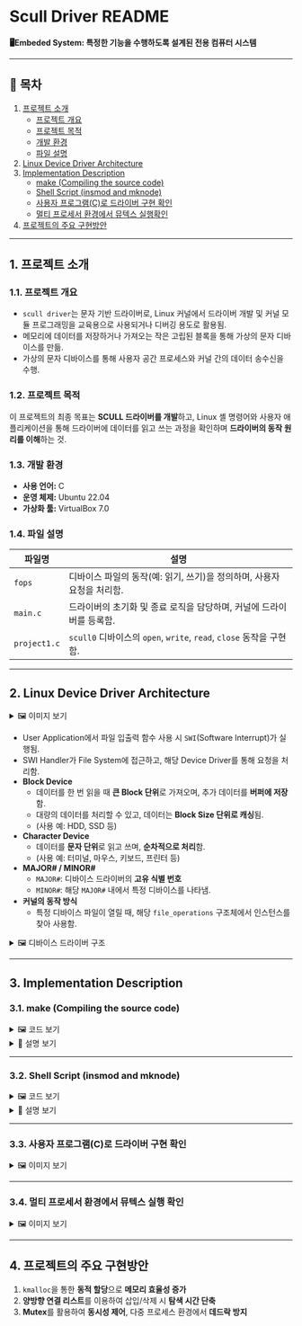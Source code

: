 # Scull Driver README
**🖥️Embeded System: 특정한 기능을 수행하도록 설계된 전용 컴퓨터 시스템**

---

## 📌 목차
1. [프로젝트 소개](#1-프로젝트-소개)  
   - [프로젝트 개요](#11-프로젝트-개요)  
   - [프로젝트 목적](#12-프로젝트-목적)  
   - [개발 환경](#13-개발-환경)  
   - [파일 설명](#14-파일-설명)  
2. [Linux Device Driver Architecture](#2-linux-device-driver-architecture)  
3. [Implementation Description](#3-implementation-description)  
   - [make (Compiling the source code)](#31-makecompiling-the-source-code)  
   - [Shell Script (insmod and mknode)](#32-shell-script-insmod-and-mknode)  
   - [사용자 프로그램(C)로 드라이버 구현 확인](#33-사용자-프로그램c로-드라이버-구현-확인)  
   - [멀티 프로세서 환경에서 뮤텍스 실행확인](#34-멀티-프로세서-환경에서-뮤텍스-실행확인)  
4. [프로젝트의 주요 구현방안](#4-프로젝트의-주요-구현방안)  

---

## 1. 프로젝트 소개

### 1.1. 프로젝트 개요
- `scull driver`는 문자 기반 드라이버로, Linux 커널에서 드라이버 개발 및 커널 모듈 프로그래밍을 교육용으로 사용되거나 디버깅 용도로 활용됨.
- 메모리에 데이터를 저장하거나 가져오는 작은 고립된 블록을 통해 가상의 문자 디바이스를 만듦.
- 가상의 문자 디바이스를 통해 사용자 공간 프로세스와 커널 간의 데이터 송수신을 수행.

### 1.2. 프로젝트 목적  
이 프로젝트의 최종 목표는 **SCULL 드라이버를 개발**하고, Linux 셸 명령어와 사용자 애플리케이션을 통해 드라이버에 데이터를 읽고 쓰는 과정을 확인하며 **드라이버의 동작 원리를 이해**하는 것.

### 1.3. 개발 환경
- **사용 언어:** C  
- **운영 체제:** Ubuntu 22.04  
- **가상화 툴:** VirtualBox 7.0  

### 1.4. 파일 설명
| 파일명     | 설명 |
|------------|--------------------------------------|
| `fops`     | 디바이스 파일의 동작(예: 읽기, 쓰기)을 정의하며, 사용자 요청을 처리함. |
| `main.c`   | 드라이버의 초기화 및 종료 로직을 담당하며, 커널에 드라이버를 등록함. |
| `project1.c` | `scull0` 디바이스의 `open`, `write`, `read`, `close` 동작을 구현함. |

---

## 2. Linux Device Driver Architecture

<details>
<summary>🖼️ 이미지 보기</summary>

<img src="https://github.com/Chochanguk/Embeded-System-Scull-driver/assets/119058637/88d06841-e0b4-443e-b4bb-27c79494352a" width=65%/>
<img src="https://github.com/Chochanguk/Embeded-System-Scull-driver/assets/119058637/eccf5199-9670-411e-bf14-51e5f251138a" width=30%/>

</details>

- User Application에서 파일 입출력 함수 사용 시 `SWI`(Software Interrupt)가 실행됨.
- SWI Handler가 File System에 접근하고, 해당 Device Driver를 통해 요청을 처리함.
- **Block Device**  
  - 데이터를 한 번 읽을 때 **큰 Block 단위**로 가져오며, 추가 데이터를 **버퍼에 저장**함.  
  - 대량의 데이터를 처리할 수 있고, 데이터는 **Block Size 단위로 캐싱**됨.  
  - (사용 예: HDD, SSD 등)  
- **Character Device**  
  - 데이터를 **문자 단위**로 읽고 쓰며, **순차적으로 처리**함.  
  - (사용 예: 터미널, 마우스, 키보드, 프린터 등)  
- **MAJOR# / MINOR#**  
  - `MAJOR#`: 디바이스 드라이버의 **고유 식별 번호**  
  - `MINOR#`: 해당 `MAJOR#` 내에서 특정 디바이스를 나타냄.  
- **커널의 동작 방식**  
  - 특정 디바이스 파일이 열릴 때, 해당 `file_operations` 구조체에서 인스턴스를 찾아 사용함.

<details>
<summary>🖼️ 디바이스 드라이버 구조</summary>

<img src="https://github.com/Chochanguk/Embeded-System-Scull-driver/assets/119058637/975ef459-3c7d-4a32-b89d-064bd93b5d2c">

</details>

---

## 3. Implementation Description

### 3.1. make (Compiling the source code)

<details>
<summary>🖼️ 코드 보기</summary>
<img src="https://github.com/user-attachments/assets/d003c728-2d70-4192-a69d-367edf667f21">

</details>

<details>
<summary>📜 설명 보기</summary>

- `make`는 `Makefile`을 읽어 빌드 프로세스를 자동화함.
- 커널 빌드 시스템을 호출하여 **캐릭터 디바이스 모듈을 빌드**함.

</details>


---

### 3.2. Shell Script (insmod and mknode)

<details>
<summary>🖼️ 코드 보기</summary>

<img src="https://github.com/user-attachments/assets/e78629ad-3d7d-4b4d-8720-9a5b7ee1b4b6">

</details>

<details>
<summary>📜 설명 보기</summary>

- 디바이스 파일은 **커널 모듈과 사용자 프로그램 간의 인터페이스** 역할을 수행.
1. 모듈 정보 정의 (Read/Write 권한 설정)
2. `insmod`를 사용하여 `scull.ko`를 커널에 로드
3. `main.c`의 `register_chdev`를 통해 **동적 MAJOR# 할당**
4. `mknod`를 이용하여 `/dev/scullN` 디바이스 파일 생성

</details>


---

### 3.3. 사용자 프로그램(C)로 드라이버 구현 확인

<details>
<summary>🖼️ 이미지 보기</summary>

<img src="https://github.com/user-attachments/assets/48ca5657-d9de-4af2-b48f-f3d8ec3e5e09">

</details>

---

### 3.4. 멀티 프로세서 환경에서 뮤텍스 실행 확인

<details>
<summary>🖼️ 이미지 보기</summary>

<img src="https://github.com/user-attachments/assets/f36cb79b-9f95-4c57-b3e9-4e2ad082d07a">

</details>

---

## 4. 프로젝트의 주요 구현방안

1. `kmalloc`을 통한 **동적 할당**으로 **메모리 효율성 증가**  
2. **양방향 연결 리스트**를 이용하여 삽입/삭제 시 **탐색 시간 단축**  
3. **Mutex**를 활용하여 **동시성 제어**, 다중 프로세스 환경에서 **데드락 방지**  

